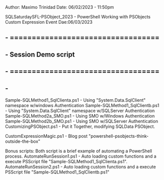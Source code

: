 Author: Maximo Trinidad
Date: 06/02/2023 - 11:50pm

SQLSaturdaySFL-PSObject_2023 - PowerShell Working with PSObjects Custom Expression
Event Dae:06/03/2023
## - ==================================
## - Session Demo script
## - ==================================
## - 
Sample-SQLMethod1_SqlClienta.ps1	- Using "System.Data.SqlClient" namespace w/windows Authentication
Sample-SQLMethod1_SqlClientb.ps1	- Using "System.Data.SqlClient" namespace w/SQLServer Authentication
Sample-SQLMethod2a_SMO.ps1		- Using SMO w/Windows Authentication
Sample-SQLMethod2b_SMO.ps1		- Using SMO w/SQLServer Authentication
CustomizingPSObject.ps1			- Put it Together, modifying SQLData PSObject.

CustomExpressionMagic.ps1		- Blog post "powershell-psobjects-think-outside-the-box"

Bonus scripts:
Both script is a brief example of automating a PowerShell process.
AutomateRunSession1.ps1			- Auto loading custom functions and a execute PSScript file "Sample-SQLMethod1_SqlClienta.ps1".
AutomateRunSession2.ps1			- Auto loading custom functions and a execute PSScript file "Sample-SQLMethod1_SqlClientb.ps1"